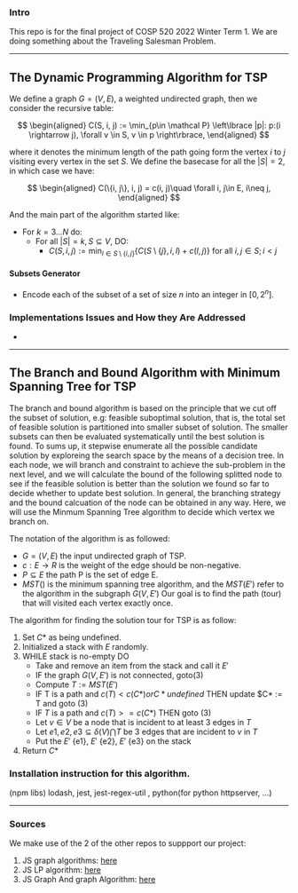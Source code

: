 ### **Intro**

This repo is for the final project of COSP 520 2022 Winter Term 1. We are doing something about the Traveling Salesman Problem. 

---
## **The Dynamic Programming Algorithm for TSP**

We define a graph $G = (V, E)$, a weighted undirected graph, then we consider the recursive table: 

$$
\begin{aligned}
    C(S, i, j) := \min_{p\in \mathcal P}
    \left\lbrace
        |p|: p:(i \rightarrow j), \forall v \in S, v \in p
    \right\rbrace, 
\end{aligned}
$$

where it denotes the minimum length of the path going form the vertex $i$ to $j$ visiting every vertex in the set $S$. We define the basecase for all the $|S| = 2$, in which case we have: 

$$
\begin{aligned}
    C(\{i, j\}, i, j) = c(i, j)\quad \forall i, j\in E, i\neq j, 
\end{aligned}
$$

And the main part of the algorithm started like: 

* For $k = 3...N$ do: 
  * For all $|S| = k, S \subseteq V$, DO: 
    * $C(S, i, j) :=\min_{l \in S\setminus \{i, j\}}\{C(S\setminus \{j\}, i, l) + c(l, j)\}$ for all $i ,j \in S; i < j$

#### **Subsets Generator**

* Encode each of the subset of a set of size $n$ into an integer in $[0, 2^n]$. 

### **Implementations Issues and How they Are Addressed**

* 

---
## **The Branch and Bound Algorithm with Minimum Spanning Tree for TSP**

The branch and bound algorithm is based on the principle that we cut off the subset of solution, e.g: feasible suboptimal solution, that is, the total set of feasible solution is partitioned into smaller subset of solution. The smaller subsets can then be evaluated systematically until the best solution is found. 
To sums up, it stepwise enumerate all the possible candidate solution by exploreing the search space by the means of a decision tree.
In each node, we will branch and constraint to achieve the sub-problem in the next level, and we will calculate the bound of the following splitted node to see if the feasible solution is better than the solution we found so far to decide whether to update best solution. 
In general, the branching strategy and the bound calcuation of the node can be obtained in any way. 
Here, we will use the Minmum Spanning Tree algorithm to decide which vertex we branch on.

The notation of the algorithm is as followed:

 * $G = (V,E)$ the input undirected graph of TSP.
 * $c : E  \rightarrow  R$ is the weight of the edge should be non-negative.
 * $P \subseteq E$ the path P is the set of edge E.
 * $MST()$ is the minimum spanning tree algorithm, and the $MST(E')$ refer to the algorithm in the subgraph $G(V,E')$
Our goal is to find the path (tour) that will visited each vertex exactly once.

The algorithm for finding the solution tour for TSP is as follow:
1. Set $C*$ as being undefined.
2. Initialized a stack with ${E}$ randomly.
3. WHILE stack is no-empty DO
    - Take and remove an item from the stack and call it $E'$
    - IF the graph $G(V,E')$ is not connected, goto(3)
    - Compute $T := MST(E')$
    - IF T is a path and $c(T) < c(C*) or C* undefined$ 
        THEN update $C* := T and goto (3)
    - IF $T$ is a path and $c(T) >= c(C*)$ 
        THEN goto (3)
    - Let $v \in V$ be a node that is incident to at least 3 edges in $T$
    - Let $e1, e2, e3 \subseteq \delta(V) \bigcap T$ be 3 edges that are incident to $v$ in $T$
    - Put the $E'$ {e1}, $E'$ {e2}, $E'$ {e3} on the stack
12. Return $C*$

### Installation instruction for this algorithm. 

(npm libs) lodash, jest, jest-regex-util , python(for python httpserver, ...)

---
### **Sources**

We make use of the 2 of the other repos to suppport our project: 
1. JS graph algorithms: [here](https://github.com/chen0040/js-graph-algorithms)
2. JS LP algorithm: [here](https://github.com/JWally/jsLPSolver)
3. JS Graph And graph Algorithm: [here](https://github.com/dagrejs/graphlib/wiki#browser-scripts)
